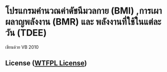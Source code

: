 # โปรแกรมคำนวณค่าดัชนีมวลกาย (BMI) ,การเผาผลาญพลังงาน (BMR) และ พลังงานที่ใช้ในแต่ละวัน (TDEE)
เขียนด้วย VB 2010

## License ([WTFPL License](https://en.wikipedia.org/wiki/WTFPL))
